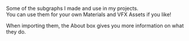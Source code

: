 Some of the subgraphs I made and use in my projects.  
You can use them for your own Materials and VFX Assets if you like!

When importing them, the About box gives you more information on what they do.
